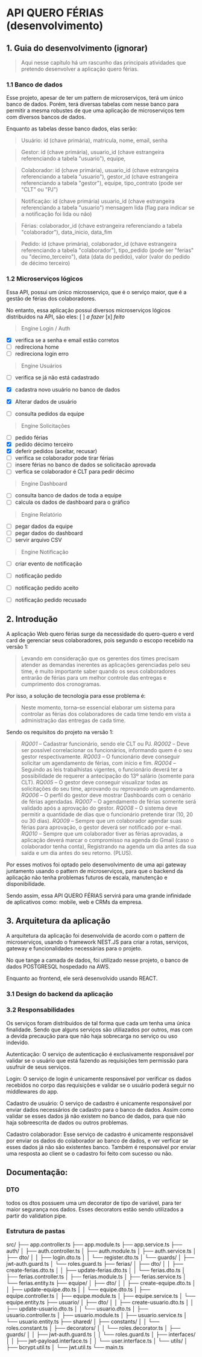 # API QUERO FÉRIAS (desenvolvimento)
## 1. Guia do desenvolvimento (ignorar)
> Aqui nesse capítulo há um rascunho das principais atividades que pretendo desenvolver a aplicação quero férias.
### 1.1 Banco de dados
Esse projeto, apesar de ter um pattern de microserviços, terá um único banco de dados. Porém, terá diversas tabelas com nesse banco para permitir a mesma robustes de que uma aplicação de microserviços tem com diversos bancos de dados.

Enquanto as tabelas desse banco dados, elas serão:

> Usuário: 
id (chave primária),
matricula,
nome,
email,
senha

> Gestor:
id (chave primária),
usuario_id (chave estrangeira referenciando a tabela "usuario"),
equipe,

> Colaborador:
id (chave primária),
usuario_id (chave estrangeira referenciando a tabela "usuario"),
gestor_id (chave estrangeira referenciando a tabela "gestor"),
equipe,
tipo_contrato (pode ser "CLT" ou "PJ")

> Notificação:
id (chave primária)
usuario_id (chave estrangeira referenciando a tabela "usuario")
mensagem
lida (flag para indicar se a notificação foi lida ou não)


> Férias:
colaborador_id (chave estrangeira referenciando a tabela "colaborador"),
data_inicio,
data_fim

> Pedido:
id (chave primária),
colaborador_id (chave estrangeira referenciando a tabela "colaborador"),
tipo_pedido (pode ser "ferias" ou "decimo_terceiro"),
data (data do pedido),
valor (valor do pedido de décimo terceiro)



### 1.2 Microserviços lógicos
Essa API, possui um único microsserviço, que é o serviço maior, que é a gestão de férias dos colaboradores.

No entanto, essa aplicação possui diversos microserviços lógicos distribuidos na API, são eles: [ ] *a fazer* [x] *feito*

> Engine Login / Auth
- [x] verifica se a senha e email estão corretos 
- [ ] redireciona home
- [ ] redireciona login erro

> Engine Usuários
- [ ] verifica se já não está cadastrado
- [x] cadastra novo usuário no banco de dados
- [x] Alterar dados de usuário
- [ ] consulta pedidos da equipe


> Engine Solicitações
- [ ] pedido férias
- [x] pedido décimo terceiro
- [x] deferir pedidos (aceitar, recusar)
- [ ] verifica se colaborador pode tirar férias
- [ ] insere férias no banco de dados se solicitacão aprovada
- [ ] verfica se colaborador é CLT para pedir décimo

> Engine Dashboard
- [ ] consulta banco de dados de toda a equipe
- [ ] calcula os dados de dashboard para o gráfico

> Engine Relatório
- [ ] pegar dados da equipe
- [ ] pegar dados do dashboard
- [ ] servir arquivo CSV

> Engine Notificação
- [ ] criar evento de notificação
- [ ] notificação pedido
- [ ] notificação pedido aceito
- [ ] notificação pedido recusado


## 2. Introdução
A aplicação Web quero férias surge da necessidade do quero-quero e verd card de gerenciar seus colaboradores, pois segundo o escopo recebido na versão 1:

>Levando em consideração que os gerentes dos times precisam
atender as demandas inerentes as aplicações gerenciadas pelo seu time, é muito
importante saber quando os seus colaboradores entrarão de férias para um melhor
controle das entregas e cumprimento dos cronogramas.

Por isso, a solução de tecnologia para esse problema é:
>Neste momento, torna–se essencial elaborar um sistema para
controlar as férias dos colaboradores de cada time tendo em vista a administração das
entregas de cada time.

Sendo os requisitos do projeto na versão 1:
> *RQ001* – Cadastrar funcionário, sendo ele CLT ou PJ.
*RQ002* – Deve ser possível correlacionar os funcionários, informando quem é o seu gestor
respectivamente.
*RQ003* – O funcionário deve conseguir solicitar um agendamento de férias, com início e fim.
*RQ004* – Seguindo as leis trabalhistas vigentes, o funcionário deverá ter a possibilidade de
requerer a antecipação do 13º salário (somente para CLT).
*RQ005* – O gestor deve conseguir visualizar todas as solicitações do seu time, aprovando ou
reprovando um agendamento.
*RQ006* – O perfil do gestor deve mostrar Dashboards com o cenário de férias agendadas.
*RQ007* – O agendamento de férias somente será validado após a aprovação do gestor.
*RQ008* – O sistema deve permitir a quantidade de dias que o funcionário pretende tirar (10,
20 ou 30 dias).
*RQ009* – Sempre que um colaborador agendar suas férias para aprovação, o gestor deverá
ser notificado por e-mail.
*RQ010* – Sempre que um colaborador tiver as férias aprovadas, a aplicação deverá marcar o
compromisso na agenda do Gmail (caso o colaborador tenha conta), Registrando na agenda
um dia antes da sua saída e um dia antes do seu retorno. (PLUS).

Por esses motivos foi optado pelo desenvolvimento de uma api gateway juntamento usando o pattern de microserviços, para que o backend da aplicação não tenha problemas futuros de escala, manutenção e disponibilidade. 

Sendo assim, essa API QUERO FÉRIAS servirá para uma grande infinidade de aplicativos como: mobile, web e CRMs da empresa.

## 3. Arquitetura da aplicação
A arquitetura da aplicação foi desenvolvida de acordo com o pattern de microserviços, usando o framework NEST.JS para criar a rotas, serviços, gateway e funcionalidades necessárias para o projeto.

No que tange a camada de dados, foi utilizado nesse projeto, o banco de dados POSTGRESQL hospedado na AWS.

Enquanto ao frontend, ele será desenvolvido usando REACT.

### 3.1 Design do backend da aplicação

### 3.2 Responsabilidades
Os serviços foram distribuidos de tal forma que cada um tenha uma única finalidade. Sendo que alguns serviços são utiliazados por outros, mas com a devida precaução para que não haja sobrecarga no serviço ou uso indevido.

Autenticação:
O serviço de autenticação é exclusivamente responsável por validar se o usuário que está fazendo as requisições tem permissão para usufruir de seus serviços.

Login:
O serviço de login é unicamente responsável por verificar os dados recebidos no corpo das requisições e validar se o usuário poderá seguir no middlewares do app.

Cadastro de usuário:
O serviço de cadastro é unicamente responsável por enviar dados necessários de cadastro para o banco de dados. Assim como validar se esses dados já não existem no banco de dados, para que não haja sobreescrita de dados ou outros problemas.

Cadastro colaborador:
Esse serviço de cadastro é unicamente responsável por enviar os dados do colaborador ao banco de dados, e ver verficar se esses dados já não são existentes banco.
Também é responsável por enviar uma resposta ao client se o cadastro foi feito com sucesso ou não.


## Documentação:

### DTO
todos os dtos possuem uma um decorator de tipo de variável, para ter maior segurança nos dados.
Esses decorators estão sendo utilizados a partir do validation pipe.

### Estrutura de pastas
src/
├── app.controller.ts
├── app.module.ts
├── app.service.ts
├── auth/
│   ├── auth.controller.ts
│   ├── auth.module.ts
│   ├── auth.service.ts
│   ├── dto/
│   │   ├── login.dto.ts
│   │   └── register.dto.ts
│   └── guards/
│       ├── jwt-auth.guard.ts
│       └── roles.guard.ts
├── ferias/
│   ├── dto/
│   │   ├── create-ferias.dto.ts
│   │   ├── update-ferias.dto.ts
│   │   └── ferias.dto.ts
│   ├── ferias.controller.ts
│   ├── ferias.module.ts
│   ├── ferias.service.ts
│   └── ferias.entity.ts
├── equipe/
│   ├── dto/
│   │   ├── create-equipe.dto.ts
│   │   ├── update-equipe.dto.ts
│   │   └── equipe.dto.ts
│   ├── equipe.controller.ts
│   ├── equipe.module.ts
│   ├── equipe.service.ts
│   └── equipe.entity.ts
├── usuario/
│   ├── dto/
│   │   ├── create-usuario.dto.ts
│   │   ├── update-usuario.dto.ts
│   │   └── usuario.dto.ts
│   ├── usuario.controller.ts
│   ├── usuario.module.ts
│   ├── usuario.service.ts
│   └── usuario.entity.ts
├── shared/
│   ├── constants/
│   │   └── roles.constant.ts
│   ├── decorators/
│   │   └── roles.decorator.ts
│   ├── guards/
│   │   ├── jwt-auth.guard.ts
│   │   └── roles.guard.ts
│   ├── interfaces/
│   │   ├── jwt-payload.interface.ts
│   │   └── user.interface.ts
│   └── utils/
│       ├── bcrypt.util.ts
│       └── jwt.util.ts
└── main.ts
